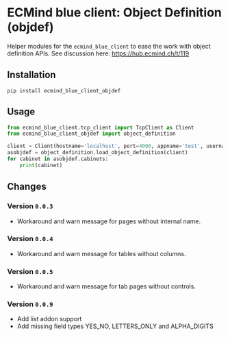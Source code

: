 # ECMind blue client: Object Definition (objdef)

Helper modules for the `ecmind_blue_client` to ease the work with object definition APIs. See discussion here: https://hub.ecmind.ch/t/119

## Installation

`pip install ecmind_blue_client_objdef`

## Usage

```python
from ecmind_blue_client.tcp_client import TcpClient as Client
from ecmind_blue_client_objdef import object_definition

client = Client(hostname='localhost', port=4000, appname='test', username='root', password='optimal')
asobjdef = object_definition.load_object_definition(client)
for cabinet in asobjdef.cabinets:
    print(cabinet)
```

## Changes

### Version `0.0.3`

- Workaround and warn message for pages without internal name.

### Version `0.0.4`

- Workaround and warn message for tables without columns.

### Version `0.0.5`

- Workaround and warn message for tab pages without controls.

### Version `0.0.9`

- Add list addon support
- Add missing field types YES_NO, LETTERS_ONLY and ALPHA_DIGITS